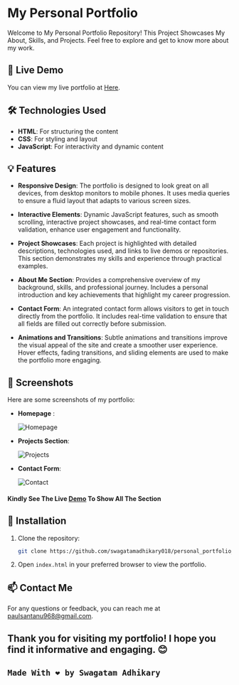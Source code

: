 # My Personal Portfolio

Welcome to My Personal Portfolio Repository! This Project Showcases My About, Skills, and Projects. Feel free to explore and get to know more about my work.

## 🚀 Live Demo

You can view my live portfolio at [Here]().

## 🛠️ Technologies Used

- **HTML**: For structuring the content
- **CSS**: For styling and layout
- **JavaScript**: For interactivity and dynamic content


## 💡 Features

- **Responsive Design**: The portfolio is designed to look great on all devices, from desktop monitors to mobile phones. It uses media queries to ensure a fluid layout that adapts to various screen sizes.

- **Interactive Elements**: Dynamic JavaScript features, such as smooth scrolling, interactive project showcases, and real-time contact form validation, enhance user engagement and functionality.

- **Project Showcases**: Each project is highlighted with detailed descriptions, technologies used, and links to live demos or repositories. This section demonstrates my skills and experience through practical examples.

- **About Me Section**: Provides a comprehensive overview of my background, skills, and professional journey. Includes a personal introduction and key achievements that highlight my career progression.

- **Contact Form**: An integrated contact form allows visitors to get in touch directly from the portfolio. It includes real-time validation to ensure that all fields are filled out correctly before submission.

- **Animations and Transitions**: Subtle animations and transitions improve the visual appeal of the site and create a smoother user experience. Hover effects, fading transitions, and sliding elements are used to make the portfolio more engaging.

## 📸 Screenshots

Here are some screenshots of my portfolio:

- **Homepage** :

  ![Homepage](https://github.com/user-attachments/assets/eeaf5a64-89ca-44de-beeb-c2f65041f89f)


- **Projects Section**:
  
  ![Projects](https://github.com/user-attachments/assets/d6f6b870-c4a8-437a-91e9-eab26052dd8f)


- **Contact Form**:
  
  ![Contact](https://github.com/user-attachments/assets/1235e9f7-1a03-4017-9c07-c9ca70c0714b)



 #### Kindly See The Live [Demo]() To Show All The Section

## 🔧 Installation

1. Clone the repository:
    ```bash
    git clone https://github.com/swagatamadhikary018/personal_portfolio_swagatam_adhikary.git
    ```
  
2. Open `index.html` in your preferred browser to view the portfolio.


## 📫 Contact Me

For any questions or feedback, you can reach me at [paulsantanu968@gmail.com](mailto:swagatamadhikary501@gmail.com).


## Thank you for visiting my portfolio! I hope you find it informative and engaging. 😊 

## `Made With ❤️ by Swagatam Adhikary`
